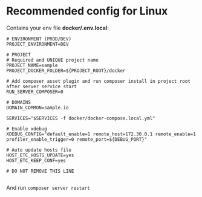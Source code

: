 # Recommended config for Linux

Contains your env file **docker/.env.local**:
```dotenv
# ENVIRONMENT (PROD/DEV)
PROJECT_ENVIRONMENT=DEV

# PROJECT
# Required and UNIQUE project name
PROJECT_NAME=sample
PROJECT_DOCKER_FOLDER=${PROJECT_ROOT}/docker

# Add composer asset plugin and run composer install in project root after server service start
RUN_SERVER_COMPOSER=0

# DOMAINS
DOMAIN_COMMON=sample.io

SERVICES="$SERVICES -f docker/docker-compose.local.yml"

# Enable xdebug
XDEBUG_CONFIG="default_enable=1 remote_host=172.30.0.1 remote_enable=1 profiler_enable_trigger=0 remote_port=${DEBUG_PORT}"

# Auto update hosts file
HOST_ETC_HOSTS_UPDATE=yes
HOST_ETC_KEEP_CONF=yes

# DO NOT REMOVE THIS LINE


```

And run ```composer server restart```